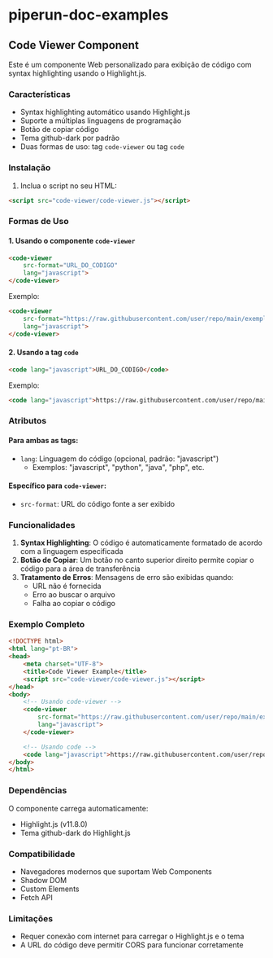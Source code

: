 # piperun-doc-examples

## Code Viewer Component

Este é um componente Web personalizado para exibição de código com syntax highlighting usando o Highlight.js.

### Características

- Syntax highlighting automático usando Highlight.js
- Suporte a múltiplas linguagens de programação
- Botão de copiar código
- Tema github-dark por padrão
- Duas formas de uso: tag `code-viewer` ou tag `code`

### Instalação

1. Inclua o script no seu HTML:
```html
<script src="code-viewer/code-viewer.js"></script>
```

### Formas de Uso

#### 1. Usando o componente `code-viewer`

```html
<code-viewer 
    src-format="URL_DO_CODIGO" 
    lang="javascript">
</code-viewer>
```

Exemplo:
```html
<code-viewer 
    src-format="https://raw.githubusercontent.com/user/repo/main/exemplo.js" 
    lang="javascript">
</code-viewer>
```

#### 2. Usando a tag `code`

```html
<code lang="javascript">URL_DO_CODIGO</code>
```

Exemplo:
```html
<code lang="javascript">https://raw.githubusercontent.com/user/repo/main/exemplo.js</code>
```

### Atributos

#### Para ambas as tags:
- `lang`: Linguagem do código (opcional, padrão: "javascript")
  - Exemplos: "javascript", "python", "java", "php", etc.

#### Específico para `code-viewer`:
- `src-format`: URL do código fonte a ser exibido

### Funcionalidades

1. **Syntax Highlighting**: O código é automaticamente formatado de acordo com a linguagem especificada
2. **Botão de Copiar**: Um botão no canto superior direito permite copiar o código para a área de transferência
3. **Tratamento de Erros**: Mensagens de erro são exibidas quando:
   - URL não é fornecida
   - Erro ao buscar o arquivo
   - Falha ao copiar o código

### Exemplo Completo

```html
<!DOCTYPE html>
<html lang="pt-BR">
<head>
    <meta charset="UTF-8">
    <title>Code Viewer Example</title>
    <script src="code-viewer/code-viewer.js"></script>
</head>
<body>
    <!-- Usando code-viewer -->
    <code-viewer 
        src-format="https://raw.githubusercontent.com/user/repo/main/exemplo.js" 
        lang="javascript">
    </code-viewer>

    <!-- Usando code -->
    <code lang="javascript">https://raw.githubusercontent.com/user/repo/main/exemplo.js</code>
</body>
</html>
```

### Dependências

O componente carrega automaticamente:
- Highlight.js (v11.8.0)
- Tema github-dark do Highlight.js

### Compatibilidade

- Navegadores modernos que suportam Web Components
- Shadow DOM
- Custom Elements
- Fetch API

### Limitações

- Requer conexão com internet para carregar o Highlight.js e o tema
- A URL do código deve permitir CORS para funcionar corretamente
